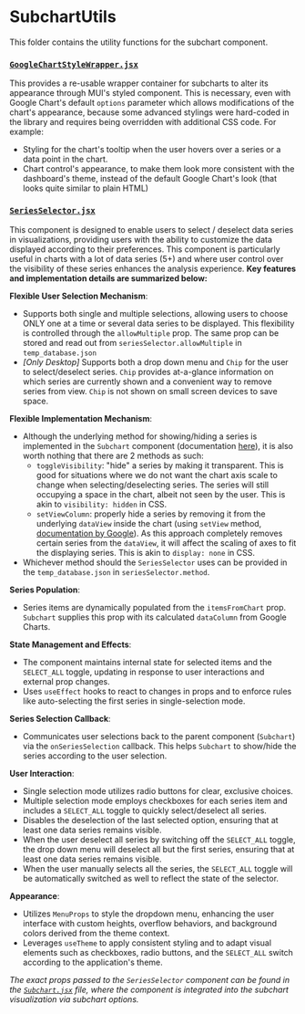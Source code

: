 # SubchartUtils

This folder contains the utility functions for the subchart component.

### [`GoogleChartStyleWrapper.jsx`](GoogleChartStyleWrapper.jsx)
This provides a re-usable wrapper container for subcharts to alter its appearance through MUI's styled component. This is necessary, even with Google Chart's default `options` parameter which allows modifications of the chart's appearance, because some advanced stylings were hard-coded in the library and requires being overridden with additional CSS code. For example:
- Styling for the chart's tooltip when the user hovers over a series or a data point in the chart.
- Chart control's appearance, to make them look more consistent with the dashboard's theme, instead of the default Google Chart's look (that looks quite similar to plain HTML)

### [`SeriesSelector.jsx`](SeriesSelector.jsx)
This component is designed to enable users to select / deselect data series in visualizations, providing users with the ability to customize the data displayed according to their preferences. This component is particularly useful in charts with a lot of data series (5+) and where user control over the visibility of these series enhances the analysis experience. **Key features and implementation details are summarized below:**

**Flexible User Selection Mechanism**: 
- Supports both single and multiple selections, allowing users to choose ONLY one at a time or several data series to be displayed. This flexibility is controlled through the `allowMultiple` prop. The same prop can be stored and read out from `seriesSelector.allowMultiple` in `temp_database.json`
- *[Only Desktop]* Supports both a drop down menu and `Chip` for the user to select/deselect series. `Chip` provides at-a-glance information on which series are currently shown and a convenient way to remove series from view. `Chip` is not shown on small screen devices to save space.

**Flexible Implementation Mechanism**: 
- Although the underlying method for showing/hiding a series is implemented in the `Subchart` component (documentation [here](../SubChart.jsx)), it is also worth nothing that there are 2 methods as such:
   - `toggleVisibility`: "hide" a series by making it transparent. This is good for situations where we do not want the chart axis scale to change when selecting/deselecting series. The series will still occupying a space in the chart, albeit not seen by the user. This is akin to `visibility: hidden` in CSS.
   - `setViewColumn`: properly hide a series by removing it from the underlying `dataView` inside the chart (using `setView` method, [documentation by Google](https://developers.google.com/chart/interactive/docs/reference#dataview-class)). As this approach completely removes certain series from the `dataView`, it will affect the scaling of axes to fit the displaying series. This is akin to `display: none` in CSS.
- Whichever method should the `SeriesSelector` uses can be provided in the `temp_database.json` in `seriesSelector.method`.

**Series Population**:
- Series items are dynamically populated from the `itemsFromChart` prop. `Subchart` supplies this prop with its calculated `dataColumn` from Google Charts.

**State Management and Effects**:
- The component maintains internal state for selected items and the `SELECT_ALL` toggle, updating in response to user interactions and external prop changes.
- Uses `useEffect` hooks to react to changes in props and to enforce rules like auto-selecting the first series in single-selection mode.

**Series Selection Callback**:
- Communicates user selections back to the parent component (`Subchart`) via the `onSeriesSelection` callback. This helps `Subchart` to show/hide the series according to the user selection.

**User Interaction**:
- Single selection mode utilizes radio buttons for clear, exclusive choices.
- Multiple selection mode employs checkboxes for each series item and includes a `SELECT_ALL` toggle to quickly select/deselect all series.
- Disables the deselection of the last selected option, ensuring that at least one data series remains visible.
- When the user deselect all series by switching off the `SELECT_ALL` toggle, the drop down menu will deselect all but the first series, ensuring that at least one data series remains visible.
- When the user manually selects all the series, the `SELECT_ALL` toggle will be automatically switched as well to reflect the state of the selector.

**Appearance**:
- Utilizes `MenuProps` to style the dropdown menu, enhancing the user interface with custom heights, overflow behaviors, and background colors derived from the theme context.
- Leverages `useTheme` to apply consistent styling and to adapt visual elements such as checkboxes, radio buttons, and the `SELECT_ALL` switch according to the application's theme.

*The exact props passed to the `SeriesSelector` component can be found in the [`Subchart.jsx`](../SubChart.jsx) file, where the component is integrated into the subchart visualization via subchart options.*